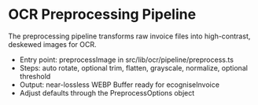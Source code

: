 # OCR Preprocessing Pipeline

The preprocessing pipeline transforms raw invoice files into high-contrast, deskewed images for OCR.

- Entry point: preprocessImage in src/lib/ocr/pipeline/preprocess.ts
- Steps: auto rotate, optional trim, flatten, grayscale, normalize, optional threshold
- Output: near-lossless WEBP Buffer ready for ecogniseInvoice
- Adjust defaults through the PreprocessOptions object

